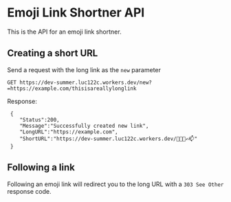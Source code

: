 # Emoji Link Shortner API

This is the API for an emoji link shortner.

## Creating a short URL

Send a request with the long link as the `new` parameter

```
GET https://dev-summer.luc122c.workers.dev/new?=https://example.com/thisisareallylonglink
```

Response:

```
 {
    "Status":200,
    "Message":"Successfully created new link",
    "LongURL":"https://example.com",
    "ShortURL":"https://dev-summer.luc122c.workers.dev/🚿🚙😄✍️📫"
 }
```

## Following a link

Following an emoji link will redirect you to the long URL with a `303 See Other` response code.
